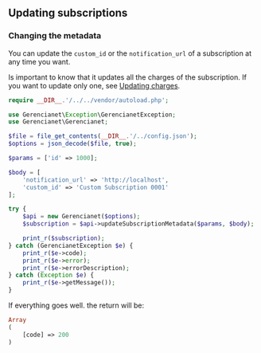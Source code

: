 ## Updating subscriptions

### Changing the metadata

You can update the `custom_id` or the `notification_url` of a subscription at any time you want.

Is important to know that it updates all the charges of the subscription. If you want to update only one, see [Updating charges](/docs/CHARGE_UPDATE.md).

```php
require __DIR__.'/../../vendor/autoload.php';

use Gerencianet\Exception\GerencianetException;
use Gerencianet\Gerencianet;

$file = file_get_contents(__DIR__.'/../config.json');
$options = json_decode($file, true);

$params = ['id' => 1000];

$body = [
    'notification_url' => 'http://localhost',
    'custom_id' => 'Custom Subscription 0001'
];

try {
    $api = new Gerencianet($options);
    $subscription = $api->updateSubscriptionMetadata($params, $body);

    print_r($subscription);
} catch (GerencianetException $e) {
    print_r($e->code);
    print_r($e->error);
    print_r($e->errorDescription);
} catch (Exception $e) {
    print_r($e->getMessage());
}

```

If everything goes well. the return will be:

```php
Array
(
    [code] => 200
)
```
